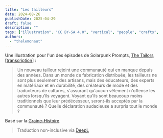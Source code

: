 ```yaml
---
title: "Les tailleurs"
date: 2024-08-26
publishDate: 2025-04-29
draft: false
description: ""
tags: ["illustration", "CC BY-SA 4.0", "vertical", "people", "crafts", "Africa", "disability"]
authors:
  - "thelemonaut"
---
```


Une illustration pour l'un des épisodes de Solarpunk Prompts, [The Tailors](https://podcast.tomasino.org/@SolarpunkPrompts/episodes/the-tailors) [[transcription](https://wiki.tomasino.org/writing/Solarpunk-Prompts---The-tailors)] :

> Un nouveau tailleur rejoint une communauté qui en manque depuis des années. Dans un monde de fabrication distribuée, les tailleurs ne sont plus seulement des artisans, mais des éducateurs, des experts en matériaux et en durabilité, des créateurs de mode et des traducteurs de cultures, s'assurant qu'aucun vêtement n'offense les autres lorsqu'ils voyagent. Voyant qu'ils sont beaucoup moins traditionnels que leur prédécesseur, seront-ils acceptés par la communauté ? Quelle déclaration audacieuse a surpris tout le monde ?

Basé sur la [Graine-Histoire](/fr/seeds/the-tailors).

> Traduction non-inclusive via [DeepL](https://www.deepl.com/translator)
